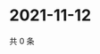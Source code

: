 # 2021-11-12

共 0 条

<!-- BEGIN WEIBO -->
<!-- 最后更新时间 Fri Nov 12 2021 06:00:38 GMT+0800 (China Standard Time) -->

<!-- END WEIBO -->
